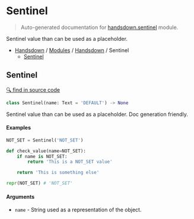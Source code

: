 # Sentinel

> Auto-generated documentation for [handsdown.sentinel](https://github.com/vemel/handsdown/blob/master/handsdown/sentinel.py) module.

Sentinel value than can be used as a placeholder.

- [Handsdown](../README.md#-handsdown---python-documentation-generator) / [Modules](../MODULES.md#modules) / [Handsdown](index.md#handsdown) / Sentinel
  - [Sentinel](#sentinel)

## Sentinel

[🔍 find in source code](https://github.com/vemel/handsdown/blob/master/handsdown/sentinel.py#L7)

```python
class Sentinel(name: Text = 'DEFAULT') -> None
```

Sentinel value than can be used as a placeholder.
Doc generation friendly.

#### Examples

```python
NOT_SET = Sentinel('NOT_SET')

def check_value(name=NOT_SET):
    if name is NOT_SET:
        return 'This is a NOT_SET value'

    return 'This is something else'

repr(NOT_SET) # 'NOT_SET'
```

#### Arguments

- `name` - String used as a representation of the object.
